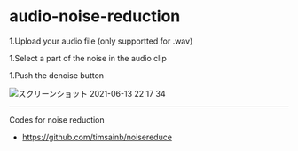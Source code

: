 # audio-noise-reduction

1.Upload your audio file (only supportted for .wav)

1.Select a part of the noise in the audio clip

1.Push the denoise button

![スクリーンショット 2021-06-13 22 17 34](https://user-images.githubusercontent.com/30403104/121808815-3ff2c400-cc95-11eb-9c1b-6904c0e2e2b3.png)

--- 
Codes for noise reduction
- https://github.com/timsainb/noisereduce

